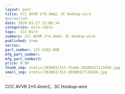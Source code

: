 ```yaml
---
layout: post
title: CCC AVVR 2*0.4mm2，3C Hookup-wire
#permalink: 
date: 2020-03-27 13:06:34
categories: wire-cable
tags:  CCC Wire
summary: CCC AVVR 2*0.4mm2，3C Hookup-wire
published: true 
series: 
part_number: 122-3102-000
mfg_part_number: 
mfg_part_number2: 
price: 0.00
thumb_img: static/202003/313-thumb-20200327131028.jpg
small_img: static/202003/313-20200327131028.jpg
---
```



CCC AVVR 2*0.4mm2，3C Hookup-wire